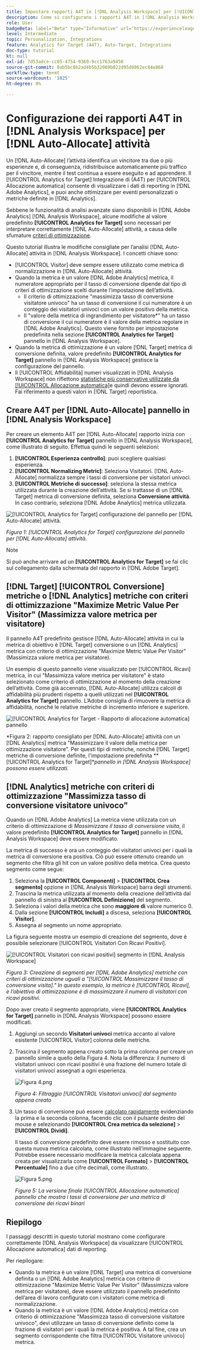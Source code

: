 ```yaml
---
title: Impostare rapporti A4T in [!DNL Analysis Workspace] per [!UICONTROL Allocazione automatica] Attività
description: Come si configurano i rapporti A4T in [!DNL Analysis Workspace] per ottenere i risultati previsti durante l’esecuzione di [!UICONTROL Allocazione automatica] attività.
role: User
badgeBeta: label="Beta" type="Informative" url="https://experienceleague.adobe.com/docs/target/using/introduction/intro.html?lang=en#beta newtab=true" tooltip="What are Target Beta release features?"
level: Intermediate
topic: Personalization, Integrations
feature: Analytics for Target (A4T), Auto-Target, Integrations
doc-type: tutorial
kt: null
exl-id: 7d53adce-cc05-4754-9369-9cc1763a9450
source-git-commit: 0ab5bc8b2ad4b5b32069b022d95d0862ec84e868
workflow-type: tm+mt
source-wordcount: '1025'
ht-degree: 0%

---
```


# Configurazione dei rapporti A4T in [!DNL Analysis Workspace] per [!DNL Auto-Allocate] attività

Un [!DNL Auto-Allocate] l’attività identifica un vincitore tra due o più esperienze e, di conseguenza, ridistribuisce automaticamente più traffico per il vincitore, mentre il test continua a essere eseguito e ad apprendere. Il [!UICONTROL Analytics for Target] Integrazione di (A4T) per [!UICONTROL Allocazione automatica] consente di visualizzare i dati di reporting in [!DNL Adobe Analytics], e puoi anche ottimizzare per eventi personalizzati o metriche definite in [!DNL Analytics].

Sebbene le funzionalità di analisi avanzate siano disponibili in [!DNL Adobe Analytics] [!DNL Analysis Workspace], alcune modifiche al valore predefinito **[!UICONTROL Analytics for Target]** sono necessari per interpretare correttamente [!DNL Auto-Allocate] attività, a causa delle sfumature [criteri di ottimizzazione](https://experienceleague.adobe.com/docs/target/using/integrate/a4t/a4t-at-aa.html?lang=en#supported).

Questo tutorial illustra le modifiche consigliate per l’analisi [!DNL Auto-Allocate] attività in [!DNL Analysis Workspace]. I concetti chiave sono:

* [!UICONTROL Visitor] deve sempre essere utilizzato come metrica di normalizzazione in [!DNL Auto-Allocate] attività.
* Quando la metrica è un valore [!DNL Adobe Analytics] metrica, il numeratore appropriato per il tasso di conversione dipende dal tipo di criteri di ottimizzazione scelti durante l’impostazione dell’attività.
   * Il criterio di ottimizzazione &quot;massimizza tasso di conversione visitatore univoco&quot; ha un tasso di conversione il cui numeratore è un conteggio dei visitatori univoci con un valore positivo della metrica.
   * Il &quot;valore della metrica di ingrandimento per visitatore*&quot; ha un tasso di conversione il cui numeratore è il valore della metrica regolare in [!DNL Adobe Analytics]. Questo viene fornito per impostazione predefinita nella sezione **[!UICONTROL Analytics for Target]** pannello in [!DNL Analysis Workspace].
* Quando la metrica di ottimizzazione è un valore [!DNL Target] metrica di conversione definita, valore predefinito **[!UICONTROL Analytics for Target]** pannello in [!DNL Analysis Workspace] gestisce la configurazione del pannello.
* Il [!UICONTROL Affidabilità] numeri visualizzati in [!DNL Analysis Workspace] non riflettono [statistiche più conservative utilizzate da [!UICONTROL Allocazione automatica]](https://experienceleague.adobe.com/docs/target/using/activities/auto-allocate/automated-traffic-allocation.html?lang=en#section_98388996F0584E15BF3A99C57EEB7629)e quindi devono essere ignorati. Fai riferimento a questi valori in [!DNL Target] reportistica.

## Creare A4T per [!DNL Auto-Allocate] pannello in [!DNL Analysis Workspace]

Per creare un elemento A4T per [!DNL Auto-Allocate] rapporto inizia con **[!UICONTROL Analytics for Target]** pannello in [!DNL Analysis Workspace], come illustrato di seguito. Effettua quindi le seguenti selezioni:

1. **[!UICONTROL Esperienza controllo]**: puoi scegliere qualsiasi esperienza.
2. **[!UICONTROL Normalizing Metric]**: Seleziona Visitatori. [!DNL Auto-Allocate] normalizza sempre i tassi di conversione per visitatori univoci.
3. **[!UICONTROL Metriche di successo]**: seleziona la stessa metrica utilizzata durante la creazione dell’attività. Se si trattasse di un [!DNL Target] metrica di conversione definita, seleziona **Conversione attività**. In caso contrario, seleziona [!DNL Adobe Analytics] metrica utilizzata.

![[!UICONTROL Analytics for Target] configurazione del pannello per [!DNL Auto-Allocate] attività.](assets/AAFigure1.png)

*Figura 1: [!UICONTROL Analytics for Target] configurazione del pannello per [!DNL Auto-Allocate] attività.*

>[!NOTE]
>
> Si può anche arrivare ad un **[!UICONTROL Analytics for Target]** se fai clic sul collegamento dalla schermata del rapporto in [!DNL Adobe Target].

## [!DNL Target] [!UICONTROL Conversione] metriche o [!DNL Analytics] metriche con criteri di ottimizzazione &quot;Maximize Metric Value Per Visitor&quot; (Massimizza valore metrica per visitatore)

Il pannello A4T predefinito gestisce [!DNL Auto-Allocate] attività in cui la metrica di obiettivo è [!DNL Target] conversione o un [!DNL Analytics] metrica con criterio di ottimizzazione &quot;Maximize Metric Value Per Visitor&quot; (Massimizza valore metrica per visitatore).

Un esempio di questo pannello viene visualizzato per [!UICONTROL Ricavi] metrica, in cui &quot;Massimizza valore metrica per visitatore&quot; è stato selezionato come criterio di ottimizzazione al momento della creazione dell’attività. Come già accennato, [!DNL Auto-Allocate] utilizza calcoli di affidabilità più prudenti rispetto a quelli utilizzati nel **[!UICONTROL Analytics for Target]** pannello. L’Adobe consiglia di rimuovere la metrica di affidabilità, nonché le relative metriche di incremento inferiore e superiore.

![[!UICONTROL Analytics for Target - Rapporto di allocazione automatica] pannello](assets/AAFigure2.png)

*Figura 2: rapporto consigliato per [!DNL Auto-Allocate] attività con un [!DNL Analytics] metrica &quot;Massimizzare il valore della metrica per ottimizzazione visitatore&quot;. Per questi tipi di metriche, nonché [!DNL Target] metriche di conversione definite, l&#39;impostazione predefinita **[!UICONTROL Analytics for Target]**pannello in [!DNL Analysis Workspace] possono essere utilizzati.*

## [!DNL Analytics] metriche con criteri di ottimizzazione &quot;Massimizza tasso di conversione visitatore univoco&quot;

Quando un [!DNL Adobe Analytics] La metrica viene utilizzata con un criterio di ottimizzazione di *Massimizzare il tasso di conversione visita*, il valore predefinito **[!UICONTROL Analytics for Target]** pannello in [!DNL Analysis Workspace] deve essere modificato.

La metrica di successo è ora un conteggio dei visitatori univoci per i quali la metrica di conversione era positiva. Ciò può essere ottenuto creando un segmento che filtra gli hit con un valore positivo della metrica. Crea questo segmento come segue:

1. Seleziona la **[!UICONTROL Componenti]** > **[!UICONTROL Crea segmento]** opzione in [!DNL Analysis Workspace] barra degli strumenti.
1. Trascina la metrica utilizzata al momento della creazione dell’attività dal pannello di sinistra al **[!UICONTROL Definizione]** del segmento.
1. Seleziona i valori della metrica che sono **maggiore di** valore numerico 0.
1. Dalla sezione **[!UICONTROL Includi]** a discesa, seleziona **[!UICONTROL Visitor]**.
1. Assegna al segmento un nome appropriato.

La figura seguente mostra un esempio di creazione del segmento, dove è possibile selezionare [!UICONTROL Visitatori Con Ricavi Positivi].

![[!UICONTROL Visitatori con ricavi positivi] segmento in [!DNL Analysis Workspace]](assets/AAFigure3.png)

*Figura 3: Creazione di segmenti per [!DNL Adobe Analytics] metriche con criteri di ottimizzazione uguali a &quot;[!UICONTROL Massimizzare il tasso di conversione visita].&quot; In questo esempio, la metrica è [!UICONTROL Ricavi], e l’obiettivo di ottimizzazione è di massimizzare il numero di visitatori con ricavi positivi.*

Dopo aver creato il segmento appropriato, viene  **[!UICONTROL Analytics for Target]** pannello in [!DNL Analysis Workspace] possono essere modificati.

1. Aggiungi un secondo **Visitatori univoci** metrica accanto al valore esistente [!UICONTROL Visitor] colonna delle metriche.
2. Trascina il segmento appena creato sotto la prima colonna per creare un pannello simile a quello della Figura 4. Nota la differenza: il numero di visitatori univoci con ricavi positivi è una frazione del numero totale di visitatori univoci assegnati a ogni esperienza.

   ![Figura 4.png](assets/AAFigure4.png)

   *Figura 4: Filtraggio [!UICONTROL Visitatori univoci] dal segmento appena creato*

3. Un tasso di conversione può essere [calcolato rapidamente](https://experienceleague.adobe.com/docs/analytics-learn/tutorials/components/calculated-metrics/quick-calculated-metrics-in-analysis-workspace.html?lang=en) evidenziando la prima e la seconda colonna, facendo clic con il pulsante destro del mouse e selezionando **[!UICONTROL Crea metrica da selezione]** > **[!UICONTROL Dividi]**.

   Il tasso di conversione predefinito deve essere rimosso e sostituito con questa nuova metrica calcolata, come illustrato nell’immagine seguente. Potrebbe essere necessario modificare la metrica calcolata appena creata per visualizzarla come **[!UICONTROL Formato]** > **[!UICONTROL Percentuale]** fino a due cifre decimali, come illustrato.

   ![Figura 5.png](assets/AAFigure5.png)

   *Figura 5: La versione finale [!UICONTROL Allocazione automatica] pannello che mostra i tassi di conversione per una metrica di conversione dei ricavi binari*

## Riepilogo

I passaggi descritti in questo tutorial mostrano come configurare correttamente [!DNL Analysis Workspace] da visualizzare [!UICONTROL Allocazione automatica] dati di reporting.

Per riepilogare:

* Quando la metrica è un valore [!DNL Target] una metrica di conversione definita o un [!DNL Adobe Analytics] metrica con criterio di ottimizzazione &quot;Maximize Metric Value Per Visitor&quot; (Massimizza valore metrica per visitatore), deve essere utilizzato il pannello predefinito dell’area di lavoro configurato con i visitatori come metrica di normalizzazione.
* Quando la metrica è un valore [!DNL Adobe Analytics] metrica con criterio di ottimizzazione &quot;Massimizza tasso di conversione visitatore univoco&quot;, devi utilizzare un tasso di conversione definito come la frazione di visitatori per i quali la metrica è positiva. A tal fine, crea un segmento corrispondente che filtra [!UICONTROL Visitatore univoco] metrica.

